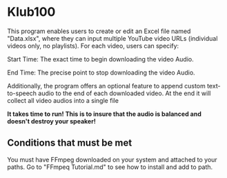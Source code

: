 # **Klub100**
This program enables users to create or edit an Excel file named "Data.xlsx", where they can input multiple YouTube video URLs (individual videos only, no playlists). For each video, users can specify:

Start Time: The exact time to begin downloading the video Audio.

End Time: The precise point to stop downloading the video Audio.

Additionally, the program offers an optional feature to append custom text-to-speech audio to the end of each downloaded video. At the end it will collect all video audios into a single file

**It takes time to run! This is to insure that the audio is balanced and doesn't destroy your speaker!**
## Conditions that must be met ##
You must have FFmpeg downloaded on your system and attached to your paths. Go to "FFmpeq Tutorial.md" to see how to install and add to path.
